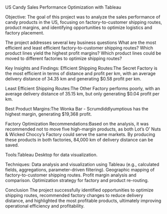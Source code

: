  US Candy Sales Performance Optimization with Tableau

Objective:
The goal of this project was to analyze the sales performance of candy products in the US, focusing on factory-to-customer shipping routes, product margins, and identifying opportunities to optimize logistics and factory placement.

The project addresses several key business questions
What are the most efficient and least efficient factory-to-customer shipping routes?
Which product lines yield the highest profit margins?
Which product lines could be moved to different factories to optimize shipping routes?

Key Insights and Findings:
Efficient Shipping Routes:The Secret Factory is the most efficient in terms of distance and profit per km, with an average delivery distance of 34.35 km and generating $0.58 profit per km.

Least Efficient Shipping Routes:The Other Factory performs poorly, with an average delivery distance of 35.15 km, but only generating $0.04 profit per km.

Best Product Margins:The Wonka Bar - Scrumdiddlyumptious has the highest margin, generating $19,368 profit.

Factory Optimization Recommendations:Based on the analysis, it was recommended not to move five high-margin products, as both Lot’s O’ Nuts & Wicked Choccy’s Factory could serve the same markets. By producing these products in both factories, 84,000 km of delivery distance can be saved.

Tools:Tableau Desktop for data visualization.

Techniques:
Data analysis and visualization using Tableau (e.g., calculated fields, aggregations, parameter-driven filtering).
Geographic mapping of factory-to-customer shipping routes.
Profit margin analysis and comparison.
Optimization strategy for factory and product re-routing.

Conclusion
The project successfully identified opportunities to optimize shipping routes, recommended factory changes to reduce delivery distance, and highlighted the most profitable products, ultimately improving operational efficiency and profitability.

